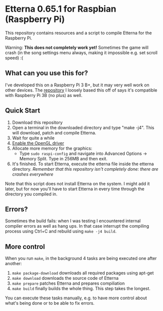 # Etterna 0.65.1 for Raspbian (Raspberry Pi)

This repository contains resources and a script to compile Etterna for the Raspberry Pi.

Warning: **This does not completely work yet!** Sometimes the game will crash (in the song settings menu always, making it impossible e.g. set scroll speed) :(

## What can you use this for?

I've developed this on a Raspberry Pi 3 B+, but it may very well work on other devices. The [repository](https://github.com/SpottyMatt/raspbian-3b-stepmania-arcade) I loosely based this off of says it's compatible with Raspberry Pi 3B (no plus) as well.

## Quick Start

1. Download this repository
1. Open a terminal in the downloaded directory and type "make -j4". This will download, patch and compile Etterna.
1. Wait for quite a while
1. [Enable the OpenGL driver](https://eltechs.com/how-to-enable-opengl-on-raspberry-pi/)
1. Allocate more memory for the graphics:
    * Type `sudo raspi-config` and navigate into Advanced Options -> Memory Split. Type in 256MB and then exit.
1. It's finished. To start Etterna, execute the etterna file inside the etterna directory. *Remember that this repository isn't completely done: there are crashes everywhere*

Note that this script does not install Etterna on the system. I might add it later, but for now you'll have to start Etterna in every time through the directory you compiled in.

## Errors?

Sometimes the build fails: when I was testing I encountered internal compiler errors as well as hang ups. In that case interrupt the compiling process using Ctrl+C and rebuild using `make -j4 build`.

## More control

When you run `make`, in the background 4 tasks are being executed one after another:

1. `make package-download` downloads all required packages using apt-get
1. `make download` downloads the source code of Etterna
1. `make prepare` patches Etterna and prepares compiliation
1. `make build` finally builds the whole thing. This step takes the longest.

You can execute these tasks manually, e.g. to have more control about what's being done or to be able to fix errors.
